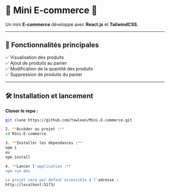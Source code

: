 # 🚀 Mini E-commerce 🛒

Un mini **E-commerce** développé avec **React.js** et **TailwindCSS**.

---

## 🎯 **Fonctionnalités principales**

✅ Visualisation des produits  
✅ Ajout de produits au panier  
✅ Modification de la quantité des produits  
✅ Suppression de produits du panier  

---

## 🛠️ **Installation et lancement**

**Cloner le repo :**
```bash
git clone https://github.com/Yawleen/Mini-E-commerce.git

2. **Accéder au projet :**
cd Mini-E-commerce

3. **Installer les dépendances :**
npm i 
ou 
npm install

4. **Lancer l'application :**
npm run dev

Le projet sera par défaut accessible à l'adresse :
http://localhost:5173/
